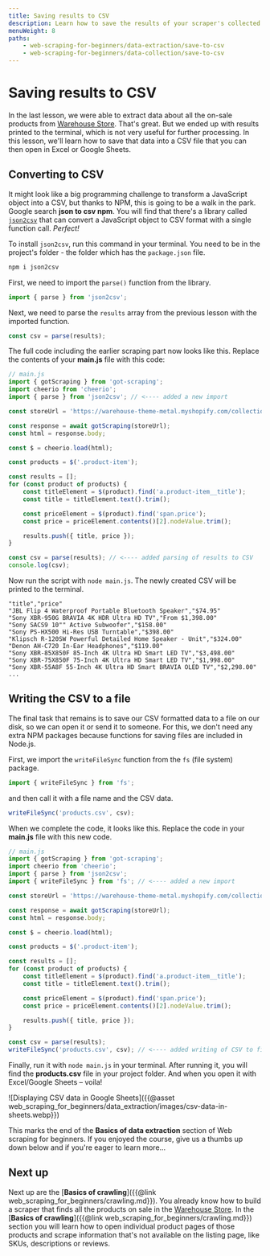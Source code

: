 ```yaml
---
title: Saving results to CSV
description: Learn how to save the results of your scraper's collected data to a CSV file that can be opened in Excel, Google Sheets, or any other spreadsheets program.
menuWeight: 8
paths:
    - web-scraping-for-beginners/data-extraction/save-to-csv
    - web-scraping-for-beginners/data-collection/save-to-csv
---
```


# [](#saving-to-csv) Saving results to CSV

In the last lesson, we were able to extract data about all the on-sale products from [Warehouse Store](https://warehouse-theme-metal.myshopify.com/collections/sales). That's great. But we ended up with results printed to the terminal, which is not very useful for further processing. In this lesson, we'll learn how to save that data into a CSV file that you can then open in Excel or Google Sheets.

## [](#converting-to-csv) Converting to CSV

It might look like a big programming challenge to transform a JavaScript object into a CSV, but thanks to NPM, this is going to be a walk in the park. Google search **json to csv npm**. You will find that there's a library called [`json2csv`](https://www.npmjs.com/package/json2csv) that can convert a JavaScript object to CSV format with a single function call. _Perfect!_

To install `json2csv`, run this command in your terminal. You need to be in the project's folder - the folder which has the `package.json` file.

```bash
npm i json2csv
```

First, we need to import the `parse()` function from the library.

```JavaScript
import { parse } from 'json2csv';
```

Next, we need to parse the `results` array from the previous lesson with the imported function.

```JavaScript
const csv = parse(results);
```

The full code including the earlier scraping part now looks like this. Replace the contents of your **main.js** file with this code:

```JavaScript
// main.js
import { gotScraping } from 'got-scraping';
import cheerio from 'cheerio';
import { parse } from 'json2csv'; // <---- added a new import

const storeUrl = 'https://warehouse-theme-metal.myshopify.com/collections/sales';

const response = await gotScraping(storeUrl);
const html = response.body;

const $ = cheerio.load(html);

const products = $('.product-item');

const results = [];
for (const product of products) {
    const titleElement = $(product).find('a.product-item__title');
    const title = titleElement.text().trim();

    const priceElement = $(product).find('span.price');
    const price = priceElement.contents()[2].nodeValue.trim();

    results.push({ title, price });
}

const csv = parse(results); // <---- added parsing of results to CSV
console.log(csv);
```

Now run the script with `node main.js`. The newly created CSV will be printed to the terminal.

```text
"title","price"
"JBL Flip 4 Waterproof Portable Bluetooth Speaker","$74.95"
"Sony XBR-950G BRAVIA 4K HDR Ultra HD TV","From $1,398.00"
"Sony SACS9 10"" Active Subwoofer","$158.00"
"Sony PS-HX500 Hi-Res USB Turntable","$398.00"
"Klipsch R-120SW Powerful Detailed Home Speaker - Unit","$324.00"
"Denon AH-C720 In-Ear Headphones","$119.00"
"Sony XBR-85X850F 85-Inch 4K Ultra HD Smart LED TV","$3,498.00"
"Sony XBR-75X850F 75-Inch 4K Ultra HD Smart LED TV","$1,998.00"
"Sony XBR-55A8F 55-Inch 4K Ultra HD Smart BRAVIA OLED TV","$2,298.00"
...
```

## [](#writing-to-file) Writing the CSV to a file

The final task that remains is to save our CSV formatted data to a file on our disk, so we can open it or send it to someone. For this, we don't need any extra NPM packages because functions for saving files are included in Node.js.

First, we import the `writeFileSync` function from the `fs` (file system) package.

```JavaScript
import { writeFileSync } from 'fs';
```

and then call it with a file name and the CSV data.

```JavaScript
writeFileSync('products.csv', csv);
```

When we complete the code, it looks like this. Replace the code in your **main.js** file with this new code.

```JavaScript
// main.js
import { gotScraping } from 'got-scraping';
import cheerio from 'cheerio';
import { parse } from 'json2csv';
import { writeFileSync } from 'fs'; // <---- added a new import

const storeUrl = 'https://warehouse-theme-metal.myshopify.com/collections/sales';

const response = await gotScraping(storeUrl);
const html = response.body;

const $ = cheerio.load(html);

const products = $('.product-item');

const results = [];
for (const product of products) {
    const titleElement = $(product).find('a.product-item__title');
    const title = titleElement.text().trim();

    const priceElement = $(product).find('span.price');
    const price = priceElement.contents()[2].nodeValue.trim();

    results.push({ title, price });
}

const csv = parse(results);
writeFileSync('products.csv', csv); // <---- added writing of CSV to file
```

Finally, run it with `node main.js` in your terminal. After running it, you will find the **products.csv** file in your project folder. And when you open it with Excel/Google Sheets – voila!

![Displaying CSV data in Google Sheets]({{@asset web_scraping_for_beginners/data_extraction/images/csv-data-in-sheets.webp}})

This marks the end of the **Basics of data extraction** section of Web scraping for beginners. If you enjoyed the course, give us a thumbs up down below and if you're eager to learn more...

## [](#next) Next up

Next up are the [**Basics of crawling**]({{@link web_scraping_for_beginners/crawling.md}}). You already know how to build a scraper that finds all the products on sale in the [Warehouse Store](https://warehouse-theme-metal.myshopify.com/collections/sales). In the [**Basics of crawling**]({{@link web_scraping_for_beginners/crawling.md}}) section you will learn how to open individual product pages of those products and scrape information that's not available on the listing page, like SKUs, descriptions or reviews.
